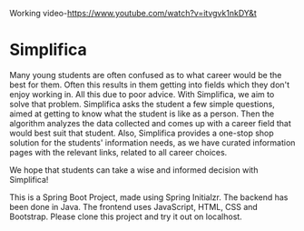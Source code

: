 Working video-https://www.youtube.com/watch?v=itvgvk1nkDY&t
# Simplifica
Many young students are often confused as to what career would be the best for them. Often this results in them getting into fields which they don't enjoy working in. All this due to poor advice. With Simplifica, we aim to solve that problem. Simplifica asks the student a few simple questions, aimed at getting to know what the student is like as a person. Then the algorithm analyzes the data collected and comes up with a career field that would best suit that student. Also, Simplifica provides a one-stop shop solution for the students' information needs, as we have curated information pages with the relevant links, related to all career choices.

We hope that students can take a wise and informed decision with Simplifica!

This is a Spring Boot Project, made using Spring Initialzr. The backend has been done in Java. The frontend uses JavaScript, HTML, CSS and Bootstrap.
Please clone this project and try it out on localhost.
